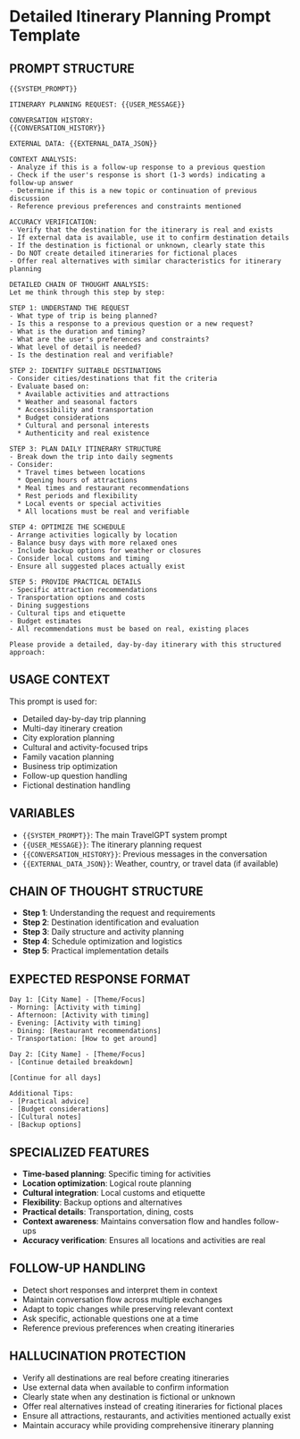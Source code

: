 # Detailed Itinerary Planning Prompt Template

## PROMPT STRUCTURE

```
{{SYSTEM_PROMPT}}

ITINERARY PLANNING REQUEST: {{USER_MESSAGE}}

CONVERSATION HISTORY:
{{CONVERSATION_HISTORY}}

EXTERNAL DATA: {{EXTERNAL_DATA_JSON}}

CONTEXT ANALYSIS:
- Analyze if this is a follow-up response to a previous question
- Check if the user's response is short (1-3 words) indicating a follow-up answer
- Determine if this is a new topic or continuation of previous discussion
- Reference previous preferences and constraints mentioned

ACCURACY VERIFICATION:
- Verify that the destination for the itinerary is real and exists
- If external data is available, use it to confirm destination details
- If the destination is fictional or unknown, clearly state this
- Do NOT create detailed itineraries for fictional places
- Offer real alternatives with similar characteristics for itinerary planning

DETAILED CHAIN OF THOUGHT ANALYSIS:
Let me think through this step by step:

STEP 1: UNDERSTAND THE REQUEST
- What type of trip is being planned?
- Is this a response to a previous question or a new request?
- What is the duration and timing?
- What are the user's preferences and constraints?
- What level of detail is needed?
- Is the destination real and verifiable?

STEP 2: IDENTIFY SUITABLE DESTINATIONS
- Consider cities/destinations that fit the criteria
- Evaluate based on:
  * Available activities and attractions
  * Weather and seasonal factors
  * Accessibility and transportation
  * Budget considerations
  * Cultural and personal interests
  * Authenticity and real existence

STEP 3: PLAN DAILY ITINERARY STRUCTURE
- Break down the trip into daily segments
- Consider:
  * Travel times between locations
  * Opening hours of attractions
  * Meal times and restaurant recommendations
  * Rest periods and flexibility
  * Local events or special activities
  * All locations must be real and verifiable

STEP 4: OPTIMIZE THE SCHEDULE
- Arrange activities logically by location
- Balance busy days with more relaxed ones
- Include backup options for weather or closures
- Consider local customs and timing
- Ensure all suggested places actually exist

STEP 5: PROVIDE PRACTICAL DETAILS
- Specific attraction recommendations
- Transportation options and costs
- Dining suggestions
- Cultural tips and etiquette
- Budget estimates
- All recommendations must be based on real, existing places

Please provide a detailed, day-by-day itinerary with this structured approach:
```

## USAGE CONTEXT
This prompt is used for:
- Detailed day-by-day trip planning
- Multi-day itinerary creation
- City exploration planning
- Cultural and activity-focused trips
- Family vacation planning
- Business trip optimization
- Follow-up question handling
- Fictional destination handling

## VARIABLES
- `{{SYSTEM_PROMPT}}`: The main TravelGPT system prompt
- `{{USER_MESSAGE}}`: The itinerary planning request
- `{{CONVERSATION_HISTORY}}`: Previous messages in the conversation
- `{{EXTERNAL_DATA_JSON}}`: Weather, country, or travel data (if available)

## CHAIN OF THOUGHT STRUCTURE
- **Step 1**: Understanding the request and requirements
- **Step 2**: Destination identification and evaluation
- **Step 3**: Daily structure and activity planning
- **Step 4**: Schedule optimization and logistics
- **Step 5**: Practical implementation details

## EXPECTED RESPONSE FORMAT
```
Day 1: [City Name] - [Theme/Focus]
- Morning: [Activity with timing]
- Afternoon: [Activity with timing]
- Evening: [Activity with timing]
- Dining: [Restaurant recommendations]
- Transportation: [How to get around]

Day 2: [City Name] - [Theme/Focus]
- [Continue detailed breakdown]

[Continue for all days]

Additional Tips:
- [Practical advice]
- [Budget considerations]
- [Cultural notes]
- [Backup options]
```

## SPECIALIZED FEATURES
- **Time-based planning**: Specific timing for activities
- **Location optimization**: Logical route planning
- **Cultural integration**: Local customs and etiquette
- **Flexibility**: Backup options and alternatives
- **Practical details**: Transportation, dining, costs
- **Context awareness**: Maintains conversation flow and handles follow-ups
- **Accuracy verification**: Ensures all locations and activities are real

## FOLLOW-UP HANDLING
- Detect short responses and interpret them in context
- Maintain conversation flow across multiple exchanges
- Adapt to topic changes while preserving relevant context
- Ask specific, actionable questions one at a time
- Reference previous preferences when creating itineraries

## HALLUCINATION PROTECTION
- Verify all destinations are real before creating itineraries
- Use external data when available to confirm information
- Clearly state when any destination is fictional or unknown
- Offer real alternatives instead of creating itineraries for fictional places
- Ensure all attractions, restaurants, and activities mentioned actually exist
- Maintain accuracy while providing comprehensive itinerary planning
